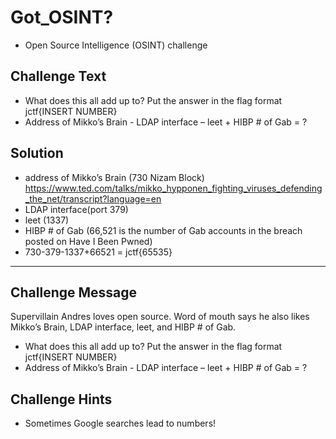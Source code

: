 # Got_OSINT?
* Open Source Intelligence (OSINT) challenge

## Challenge Text
* What does this all add up to? Put the answer in the flag format jctf{INSERT NUMBER}
* Address of Mikko’s Brain - LDAP interface – leet + HIBP # of Gab = ?

## Solution
* address of Mikko’s Brain (730 Nizam Block) https://www.ted.com/talks/mikko_hypponen_fighting_viruses_defending_the_net/transcript?language=en
* LDAP interface(port 379)
* leet (1337)
* HIBP # of Gab (66,521 is the number of Gab accounts in the breach posted on Have I Been Pwned)
* 730-379-1337+66521 = jctf{65535}

---

## Challenge Message 
Supervillain Andres loves open source. Word of mouth says he also likes Mikko’s Brain, LDAP interface, leet, and HIBP # of Gab.

* What does this all add up to? Put the answer in the flag format jctf{INSERT NUMBER}
* Address of Mikko’s Brain - LDAP interface – leet + HIBP # of Gab = ?

## Challenge Hints
* Sometimes Google searches lead to numbers!
